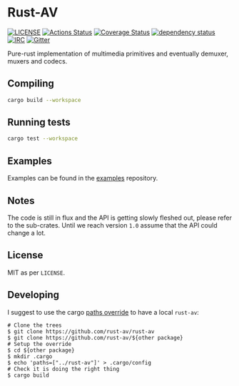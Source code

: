 # Rust-AV

[![LICENSE](https://img.shields.io/badge/license-MIT-blue.svg)](LICENSE)
[![Actions Status](https://github.com/rust-av/rust-av/workflows/rust-av/badge.svg)](https://github.com/rust-av/rust-av/actions)
[![Coverage Status](https://coveralls.io/repos/rust-av/rust-av/badge.svg?branch=master)](https://coveralls.io/r/rust-av/rust-av?branch=master)
[![dependency status](https://deps.rs/repo/github/rust-av/rust-av/status.svg)](https://deps.rs/repo/github/rust-av/rust-av)
[![IRC](https://img.shields.io/badge/irc-%23rust--av-blue.svg)](http://webchat.freenode.net?channels=%23rust-av&uio=d4)
[![Gitter](https://badges.gitter.im/rust-av.svg)](https://gitter.im/rust-av/Main?utm_source=badge&utm_medium=badge&utm_campaign=pr-badge)

Pure-rust implementation of multimedia primitives and eventually demuxer, muxers and codecs.

## Compiling

```bash
cargo build --workspace
```

## Running tests

```bash
cargo test --workspace
```

## Examples

Examples can be found in the [examples](https://github.com/rust-av/examples) repository.

## Notes

The code is still in flux and the API is getting slowly fleshed out, please
refer to the sub-crates.
Until we reach version `1.0` assume that the API could change a lot.

## License

MIT as per `LICENSE`.

## Developing

I suggest to use the cargo [paths override](https://doc.rust-lang.org/cargo/reference/config.html) to have a local `rust-av`:

```
# Clone the trees
$ git clone https://github.com/rust-av/rust-av
$ git clone https://github.com/rust-av/${other package}
# Setup the override
$ cd ${other package}
$ mkdir .cargo
$ echo 'paths=["../rust-av"]' > .cargo/config
# Check it is doing the right thing
$ cargo build
```
